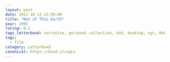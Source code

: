 ```yaml
---
layout: post 
date: 2012-10-13 23:59:00
title: "Not of This Earth"
year: 1995
rating: 0.2
tags_letterboxd: narrative, personal collection, dvd, desktop, nyc, Robtober
tags:
  - film
category: Letterboxd
canonical: https://boxd.it/uqLx
---
```

